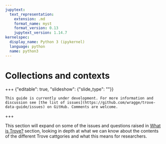 ```yaml
---
jupytext:
  text_representation:
    extension: .md
    format_name: myst
    format_version: 0.13
    jupytext_version: 1.14.7
kernelspec:
  display_name: Python 3 (ipykernel)
  language: python
  name: python3
---
```


# Collections and contexts

+++ {"editable": true, "slideshow": {"slide_type": ""}}

```{attention}
This guide is currently under development. For more information and discussion see [the list of issues](https://github.com/wragge/trove-data-guide/issues) on GitHub. Comments are welcome.
```

+++

This section will expand on some of the issues and questions raised in [What is Trove?](/what-is-trove/trove-is/) section, looking in depth at what we can know about the contents of the different Trove cattgories and what this means for researchers.

```{code-cell} ipython3

```
